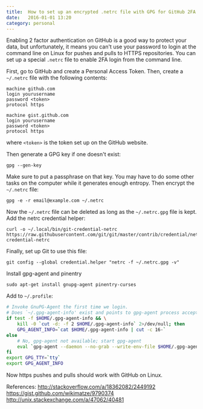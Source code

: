 ```yaml
---
title:  How to set up an encrypted .netrc file with GPG for GitHub 2FA access
date:   2016-01-01 13:20
category: personal
---
```


Enabling 2 factor authentication on GitHub is a good way to protect your data, but unfortunately, it means you can't use your password to login at the command line on Linux for pushes and pulls to HTTPS repositories.
You can set up a special `.netrc` file to enable 2FA login from the command line.
<!--more-->

First, go to GitHub and create a Personal Access Token.
Then, create a `~/.netrc` file with the following contents:

    machine github.com
    login yourusername
    password <token>
    protocol https

    machine gist.github.com
    login yourusername
    password <token>
    protocol https

where `<token>` is the token set up on the GitHub website.

Then generate a GPG key if one doesn't exist:

    gpg --gen-key

Make sure to put a passphrase on that key.
You may have to do some other tasks on the computer while it generates enough entropy.
Then encrypt the `~/.netrc` file:

    gpg -e -r email@example.com ~/.netrc

Now the `~/.netrc` file can be deleted as long as the `~/.netrc.gpg` file is kept.
Add the netrc credential helper:

    curl -o ~/.local/bin/git-credential-netrc https://raw.githubusercontent.com/git/git/master/contrib/credential/netrc/git-credential-netrc

Finally, set up Git to use this file:

    git config --global credential.helper "netrc -f ~/.netrc.gpg -v"

Install gpg-agent and pinentry

    sudo apt-get install gnupg-agent pinentry-curses

Add to `~/.profile`:

```bash
# Invoke GnuPG-Agent the first time we login.
# Does `~/.gpg-agent-info' exist and points to gpg-agent process accepting signals?
if test -f $HOME/.gpg-agent-info && \
    kill -0 `cut -d: -f 2 $HOME/.gpg-agent-info` 2>/dev/null; then
    GPG_AGENT_INFO=`cat $HOME/.gpg-agent-info | cut -c 16-`
else
    # No, gpg-agent not available; start gpg-agent
    eval `gpg-agent --daemon --no-grab --write-env-file $HOME/.gpg-agent-info`
fi
export GPG_TTY=`tty`
export GPG_AGENT_INFO
```

Now https pushes and pulls should work with GitHub on Linux.

References:
<http://stackoverflow.com/a/18362082/2449192>  
<https://gist.github.com/wikimatze/9790374>  
<http://unix.stackexchange.com/a/47062/40481>
